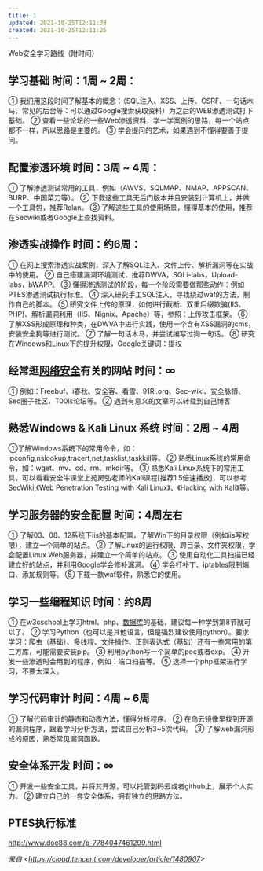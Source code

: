 ```yaml
---
title: 1
updated: 2021-10-25T12:11:38
created: 2021-10-25T12:11:25
---
```


Web安全学习路线（附时间）

## **学习基础 时间：1周 ~ 2周：**

① 我们用这段时间了解基本的概念：（SQL注入、XSS、上传、CSRF、一句话木马、常见的后台等：可以通过Google搜索获取资料）为之后的WEB渗透测试打下基础。 ② 查看一些论坛的一些Web渗透资料，学一学案例的思路，每一个站点都不一样，所以思路是主要的。 ③ 学会提问的艺术，如果遇到不懂得要善于提问。

## **配置渗透环境 时间：3周 ~ 4周：**

① 了解渗透测试常用的工具，例如（AWVS、SQLMAP、NMAP、APPSCAN、BURP、中国菜刀等）。 ② 下载这些工具无后门版本并且安装到计算机上，并做一个工具包，推荐Rolan。 ③ 了解这些工具的使用场景，懂得基本的使用，推荐在Secwiki或者Google上查找资料。

## **渗透实战操作 时间：约6周：**

① 在网上搜索渗透实战案例，深入了解SQL注入、文件上传、解析漏洞等在实战中的使用。 ② 自己搭建漏洞环境测试，推荐DWVA，SQLi-labs，Upload-labs，bWAPP。 ③ 懂得渗透测试的阶段，每一个阶段需要做那些动作：例如PTES渗透测试执行标准。 ④ 深入研究手工SQL注入，寻找绕过waf的方法，制作自己的脚本。 ⑤ 研究文件上传的原理，如何进行截断、双重后缀欺骗(IIS、PHP)、解析漏洞利用（IIS、Nignix、Apache）等，参照：上传攻击框架。 ⑥ 了解XSS形成原理和种类，在DWVA中进行实践，使用一个含有XSS漏洞的cms，安装安全狗等进行测试。 ⑦ 了解一句话木马，并尝试编写过狗一句话。 ⑧ 研究在Windows和Linux下的提升权限，Google关键词：提权

## **经常逛[网络安全](https://cloud.tencent.com/product/ns?from=10680)有关的网站 时间：∞**

① 例如：Freebuf、i春秋、安全客、看雪、91Ri.org、Sec-wiki、安全脉搏、Sec圈子社区、T00ls论坛等。 ② 遇到有意义的文章可以转载到自己博客

## **熟悉Windows & Kali Linux 系统 时间：2周 ~ 4周**

①了解Windows系统下的常用命令，如：ipconfig,nslookup,tracert,net,tasklist,taskkill等。 ② 熟悉Linux系统的常用命令，如：wget、mv、cd、rm、mkdir等。 ③ 熟悉Kali Linux系统下的常用工具，可以看看安全牛课堂上苑房弘老师的Kali课程\[推荐1.5倍速播放\]，可以参考SecWiki,《Web Penetration Testing with Kali Linux》、《Hacking with Kali》等。

## **学习服务器的安全配置 时间：4周左右**

① 了解03、08、12系统下iis的基本配置，了解Win下的目录权限（例如iis写权限），建立一个简单的站点。 ② 了解Linux的运行权限、跨目录、文件夹权限，学会配置Linux Web服务器，并建立一个简单的站点。 ③ 使用自动化工具扫描已经建立好的站点，并利用Google学会修补漏洞。 ④ 学会打补丁、iptables限制端口、添加规则等。 ⑤ 下载一款waf软件，熟悉它的使用。

## **学习一些编程知识 时间：约8周**

① 在w3cschool上学习html、php、[数据库](https://cloud.tencent.com/solution/database?from=10680)的基础，建议每一种学到第8节就可以了。 ② 学习Python（也可以是其他语言，但是强烈建议使用python）。要求学习：爬虫（基础）、多线程、文件操作、正则表达式（基础）还有一些常用的第三方库，可能需要安装pip。 ③ 利用python写一个简单的poc或者exp。 ④ 开发一些渗透时会用到的程序，例如：端口扫描等。 ⑤ 选择一个php框架进行学习，不要太深入。

## **学习代码审计 时间：4周 ~ 6周**

① 了解代码审计的静态和动态方法，懂得分析程序。 ② 在乌云镜像里找到开源的漏洞程序，跟着学习分析方法，尝试自己分析3~5次代码。 ③ 了解web漏洞形成的原因，熟悉常见漏洞函数。

## **安全体系开发 时间：∞**

① 开发一些安全工具，并将其开源，可以托管到码云或者github上，展示个人实力。 ② 建立自己的一套安全体系，拥有独立的思路方法。

## **PTES执行标准**

<http://www.doc88.com/p-7784047461299.html>

*来自 \<<https://cloud.tencent.com/developer/article/1480907>\>*

